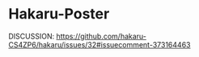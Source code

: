 # Hakaru-Poster

DISCUSSION:
https://github.com/hakaru-CS4ZP6/hakaru/issues/32#issuecomment-373164463
